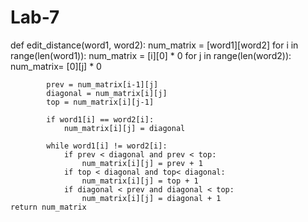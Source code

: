# Lab-7
def edit_distance(word1, word2):
    num_matrix = [word1][word2]
    for i in range(len(word1)):
        num_matrix = [i][0] * 0
        for j in range(len(word2)):
            num_matrix= [0][j] * 0

            prev = num_matrix[i-1][j]
            diagonal = num_matrix[i][j]
            top = num_matrix[i][j-1]

            if word1[i] == word2[i]:
                num_matrix[i][j] = diagonal

            while word1[i] != word2[i]:
                if prev < diagonal and prev < top:
                    num_matrix[i][j] = prev + 1
                if top < diagonal and top< diagonal:
                    num_matrix[i][j] = top + 1
                if diagonal < prev and diagonal < top:
                    num_matrix[i][j] = diagonal + 1
    return num_matrix
